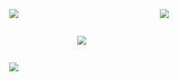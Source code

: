 <div style="display: grid; grid-template-columns: 1.25fr 1fr; gap: 2rem; justify-items: center;">
<div><img src="https://github-readme-stats.vercel.app/api/top-langs/?username=stephanullmann&layout=donut&theme=gruvbox" /></div>
<div style="text-align: center;"><img src="https://github-readme-stats.vercel.app/api?username=stephanullmann&show_icons=true&theme=gruvbox" /></div>
<div style="grid-column: span 2;"><img src="https://github-readme-stats.vercel.app/api/wakatime?username=sullmann&theme=gruvbox&layout=compact" /></div>
<div><img src="https://www.codewars.com/users/StephanUllmann/badges/large" /></div>
</div>
